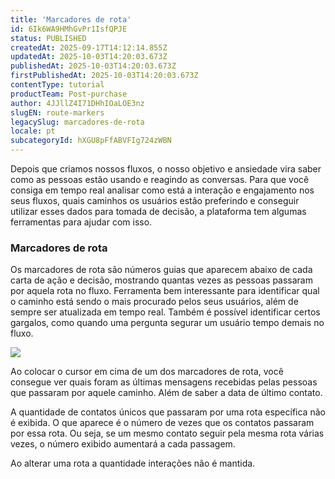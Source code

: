 ```yaml
---
title: 'Marcadores de rota'
id: 6Ik6WA9HMhGvPr1IsfQPJE
status: PUBLISHED
createdAt: 2025-09-17T14:12:14.855Z
updatedAt: 2025-10-03T14:20:03.673Z
publishedAt: 2025-10-03T14:20:03.673Z
firstPublishedAt: 2025-10-03T14:20:03.673Z
contentType: tutorial
productTeam: Post-purchase
author: 4JJllZ4I71DHhIOaLOE3nz
slugEN: route-markers
legacySlug: marcadores-de-rota
locale: pt
subcategoryId: hXGU8pFfABVFIg724zWBN
---
```


Depois que criamos nossos fluxos, o nosso objetivo e ansiedade vira saber como as pessoas estão usando e reagindo as conversas. Para que você consiga em tempo real analisar como está a interação e engajamento nos seus fluxos, quais caminhos os usuários estão preferindo e conseguir utilizar esses dados para tomada de decisão, a plataforma tem algumas ferramentas para ajudar com isso.

### Marcadores de rota

Os marcadores de rota são números guias que aparecem abaixo de cada carta de ação e decisão, mostrando quantas vezes as pessoas passaram por aquela rota no fluxo. Ferramenta bem interessante para identificar qual o caminho está sendo o mais procurado pelos seus usuários, além de sempre ser atualizada em tempo real. Também é possível identificar certos gargalos, como quando uma pergunta segurar um usuário tempo demais no fluxo.

![](https://cdn.statically.io/gh/vtexdocs/help-center-content/refs/heads/main/docs/pt/tutorials/weni-by-vtex/fluxos/marcadores-de-rota_1.png)

Ao colocar o cursor em cima de um dos marcadores de rota, você consegue ver quais foram as últimas mensagens recebidas pelas pessoas que passaram por aquele caminho. Além de saber a data de último contato.

A quantidade de contatos únicos que passaram por uma rota específica não é exibida. O que aparece é o número de vezes que os contatos passaram por essa rota. Ou seja, se um mesmo contato seguir pela mesma rota várias vezes, o número exibido aumentará a cada passagem.

Ao alterar uma rota a quantidade interações não é mantida.
